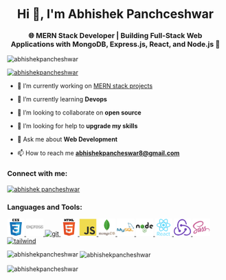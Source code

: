 <h1 align="center">Hi 👋, I'm Abhishek Panchceshwar</h1>
<h3 align="center">🌐 MERN Stack Developer | Building Full-Stack Web Applications with MongoDB, Express.js, React, and Node.js 🚀</h3>

<p align="left"> <img src="https://komarev.com/ghpvc/?username=abhishekpancheshwar&label=Profile%20views&color=0e75b6&style=flat" alt="abhishekpancheshwar" /> </p>

<p align="left"> <a href="https://github.com/ryo-ma/github-profile-trophy"><img src="https://github-profile-trophy.vercel.app/?username=abhishekpancheshwar" alt="abhishekpancheshwar" /></a> </p>

- 🔭 I’m currently working on [MERN stack projects](https://github.com/abhishekpancheshwar/MERN_EcomGrove)

- 🌱 I’m currently learning **Devops**

- 👯 I’m looking to collaborate on **open source**

- 🤝 I’m looking for help to **upgrade my skills**

- 💬 Ask me about **Web Development**

- 📫 How to reach me **abhishekpancheswar8@gmail.com**

<h3 align="left">Connect with me:</h3>
<p align="left">
<a href="https://linkedin.com/in/abhishek pancheshwar" target="blank"><img align="center" src="https://raw.githubusercontent.com/rahuldkjain/github-profile-readme-generator/master/src/images/icons/Social/linked-in-alt.svg" alt="abhishek pancheshwar" height="30" width="40" /></a>
</p>

<h3 align="left">Languages and Tools:</h3>
<p align="left"> <a href="https://www.w3schools.com/css/" target="_blank" rel="noreferrer"> <img src="https://raw.githubusercontent.com/devicons/devicon/master/icons/css3/css3-original-wordmark.svg" alt="css3" width="40" height="40"/> </a> <a href="https://expressjs.com" target="_blank" rel="noreferrer"> <img src="https://raw.githubusercontent.com/devicons/devicon/master/icons/express/express-original-wordmark.svg" alt="express" width="40" height="40"/> </a> <a href="https://git-scm.com/" target="_blank" rel="noreferrer"> <img src="https://www.vectorlogo.zone/logos/git-scm/git-scm-icon.svg" alt="git" width="40" height="40"/> </a> <a href="https://www.w3.org/html/" target="_blank" rel="noreferrer"> <img src="https://raw.githubusercontent.com/devicons/devicon/master/icons/html5/html5-original-wordmark.svg" alt="html5" width="40" height="40"/> </a> <a href="https://developer.mozilla.org/en-US/docs/Web/JavaScript" target="_blank" rel="noreferrer"> <img src="https://raw.githubusercontent.com/devicons/devicon/master/icons/javascript/javascript-original.svg" alt="javascript" width="40" height="40"/> </a> <a href="https://www.mongodb.com/" target="_blank" rel="noreferrer"> <img src="https://raw.githubusercontent.com/devicons/devicon/master/icons/mongodb/mongodb-original-wordmark.svg" alt="mongodb" width="40" height="40"/> </a> <a href="https://www.mysql.com/" target="_blank" rel="noreferrer"> <img src="https://raw.githubusercontent.com/devicons/devicon/master/icons/mysql/mysql-original-wordmark.svg" alt="mysql" width="40" height="40"/> </a> <a href="https://nodejs.org" target="_blank" rel="noreferrer"> <img src="https://raw.githubusercontent.com/devicons/devicon/master/icons/nodejs/nodejs-original-wordmark.svg" alt="nodejs" width="40" height="40"/> </a> <a href="https://reactjs.org/" target="_blank" rel="noreferrer"> <img src="https://raw.githubusercontent.com/devicons/devicon/master/icons/react/react-original-wordmark.svg" alt="react" width="40" height="40"/> </a> <a href="https://redux.js.org" target="_blank" rel="noreferrer"> <img src="https://raw.githubusercontent.com/devicons/devicon/master/icons/redux/redux-original.svg" alt="redux" width="40" height="40"/> </a> <a href="https://sass-lang.com" target="_blank" rel="noreferrer"> <img src="https://raw.githubusercontent.com/devicons/devicon/master/icons/sass/sass-original.svg" alt="sass" width="40" height="40"/> </a> <a href="https://tailwindcss.com/" target="_blank" rel="noreferrer"> <img src="https://www.vectorlogo.zone/logos/tailwindcss/tailwindcss-icon.svg" alt="tailwind" width="40" height="40"/> </a> </p>

<p><img align="left" src="https://github-readme-stats.vercel.app/api/top-langs?username=abhishekpancheshwar&show_icons=true&locale=en&layout=compact" alt="abhishekpancheshwar" /></p>

<p>&nbsp;<img align="center" src="https://github-readme-stats.vercel.app/api?username=abhishekpancheshwar&show_icons=true&locale=en" alt="abhishekpancheshwar" /></p>

<p><img align="center" src="https://github-readme-streak-stats.herokuapp.com/?user=abhishekpancheshwar&" alt="abhishekpancheshwar" /></p>

<!---
abhishekpancheshwar/abhishekpancheshwar is a ✨ special ✨ repository because its `README.md` (this file) appears on your GitHub profile.
You can click the Preview link to take a look at your changes.
--->
